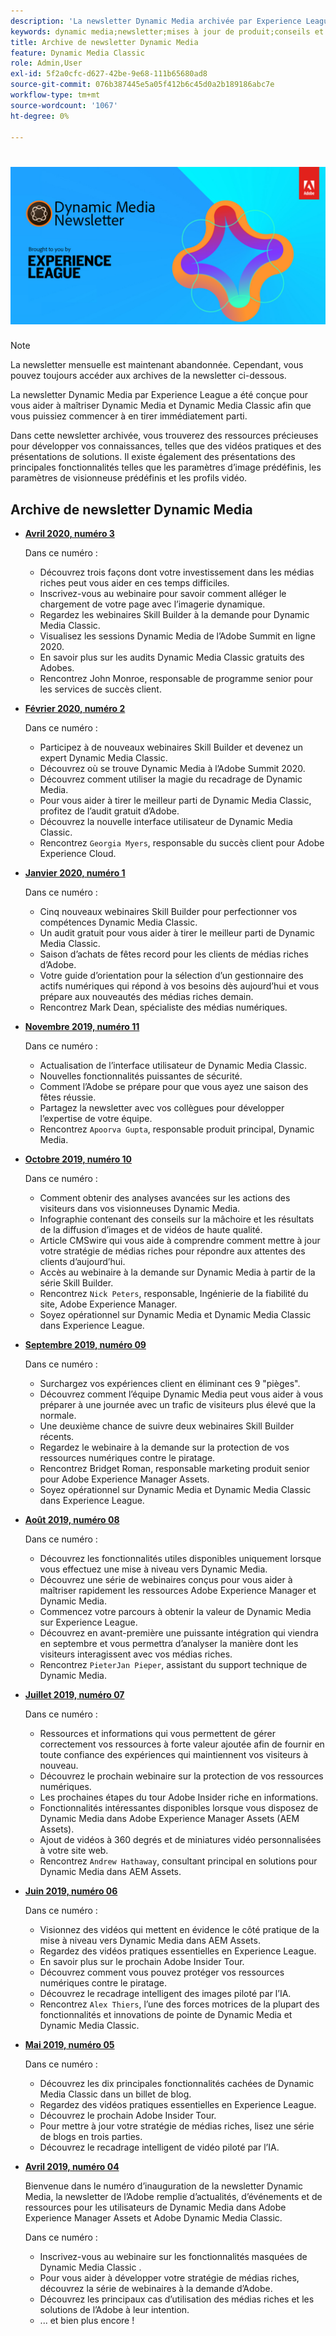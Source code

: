 ```yaml
---
description: 'La newsletter Dynamic Media archivée par Experience League était une newsletter mensuelle. Il a été conçu pour vous aider à vous familiariser avec Dynamic Media et Dynamic Media Classic afin que vous puissiez en tirer immédiatement parti. Les newsletters archivées contiennent de précieuses ressources d’acquisition de connaissances qui étaient disponibles dans cette newsletter ponctuelle qui est maintenant abandonnée. Les newsletters archivées comprennent des vidéos pratiques et des présentations de solutions. Il existe également des présentations des principales fonctionnalités telles que les paramètres d’image prédéfinis, les paramètres de visionneuse prédéfinis et les profils vidéo. '
keywords: dynamic media;newsletter;mises à jour de produit;conseils et astuces;événements;succès client;blog;blogs;images;vidéos;fonctionnalités;fonctionnalités
title: Archive de newsletter Dynamic Media
feature: Dynamic Media Classic
role: Admin,User
exl-id: 5f2a0cfc-d627-42be-9e68-111b65680ad8
source-git-commit: 076b387445e5a05f412b6c45d0a2b189186abc7e
workflow-type: tm+mt
source-wordcount: '1067'
ht-degree: 0%

---
```


# ![Logo de la newsletter Dynamic Media](/help/assets/dynamic-media-newsletter-logo.png)

>[!NOTE]
>
>La newsletter mensuelle est maintenant abandonnée. Cependant, vous pouvez toujours accéder aux archives de la newsletter ci-dessous.

La newsletter Dynamic Media par Experience League a été conçue pour vous aider à maîtriser Dynamic Media et Dynamic Media Classic afin que vous puissiez commencer à en tirer immédiatement parti.

Dans cette newsletter archivée, vous trouverez des ressources précieuses pour développer vos connaissances, telles que des vidéos pratiques et des présentations de solutions. Il existe également des présentations des principales fonctionnalités telles que les paramètres d’image prédéfinis, les paramètres de visionneuse prédéfinis et les profils vidéo.

<!-- ## Get inspired. Stay informed.

[Sign up](https://www.adobe.com/subscription/dynamic-media-newsletter.html) to receive the Dynamic Media newsletter on a monthly basis in your inbox. -->

## Archive de newsletter Dynamic Media

<!-- * **[May 2020, Issue 4](https://expleague.azureedge.net/assets/aem/Experience-Insider-vol.31.html)**

    In this issue:

    * What business continuity means in uncertain times.
    * Key takeaways from the first all-digital Adobe Summit.
    * Must-watch Experience Manager breakout sessions.
    * Summit customer spotlight: Under Armour.
    * Never miss an Experience Insider webinar.
    * Public sector spotlight: The urgent need for digital enrollment.
    * Look what’s new in Experience Manager Innovation.
    * Build your Experience Manager skills *live* with the Adobe pros.
    * Connect with the Adobe Experience Manager Community.
    * Fast-track your Adobe expertise with Adobe Experience League. -->

* **[Avril 2020, numéro 3](https://expleague.azureedge.net/assets/dynamic-media/Dynamic_Media_Newsletter_04_2020_April.html)**

   Dans ce numéro :

   * Découvrez trois façons dont votre investissement dans les médias riches peut vous aider en ces temps difficiles.
   * Inscrivez-vous au webinaire pour savoir comment alléger le chargement de votre page avec l’imagerie dynamique.
   * Regardez les webinaires Skill Builder à la demande pour Dynamic Media Classic.
   * Visualisez les sessions Dynamic Media de l’Adobe Summit en ligne 2020.
   * En savoir plus sur les audits Dynamic Media Classic gratuits des Adobes.
   * Rencontrez John Monroe, responsable de programme senior pour les services de succès client.

* **[Février 2020, numéro 2](https://expleague.azureedge.net/assets/dynamic-media/Dynamic_Media_Newsletter_02_2020_Feb.html)**

   Dans ce numéro :

   * Participez à de nouveaux webinaires Skill Builder et devenez un expert Dynamic Media Classic.
   * Découvrez où se trouve Dynamic Media à l’Adobe Summit 2020.
   * Découvrez comment utiliser la magie du recadrage de Dynamic Media.
   * Pour vous aider à tirer le meilleur parti de Dynamic Media Classic, profitez de l’audit gratuit d’Adobe.
   * Découvrez la nouvelle interface utilisateur de Dynamic Media Classic.
   * Rencontrez `Georgia Myers`, responsable du succès client pour Adobe Experience Cloud.

* **[Janvier 2020, numéro 1](https://expleague.azureedge.net/assets/dynamic-media/Dynamic_Media_Newsletter_01_2020_Jan.html)**

   Dans ce numéro :

   * Cinq nouveaux webinaires Skill Builder pour perfectionner vos compétences Dynamic Media Classic.
   * Un audit gratuit pour vous aider à tirer le meilleur parti de Dynamic Media Classic.
   * Saison d’achats de fêtes record pour les clients de médias riches d’Adobe.
   * Votre guide d’orientation pour la sélection d’un gestionnaire des actifs numériques qui répond à vos besoins dès aujourd’hui et vous prépare aux nouveautés des médias riches demain.
   * Rencontrez Mark Dean, spécialiste des médias numériques.

* **[Novembre 2019, numéro 11](https://expleague.azureedge.net/assets/dynamic-media/Dynamic_Media_Newsletter_11_2019_Nov.html)**

   Dans ce numéro :

   * Actualisation de l’interface utilisateur de Dynamic Media Classic.
   * Nouvelles fonctionnalités puissantes de sécurité.
   * Comment l’Adobe se prépare pour que vous ayez une saison des fêtes réussie.
   * Partagez la newsletter avec vos collègues pour développer l’expertise de votre équipe.
   * Rencontrez `Apoorva Gupta`, responsable produit principal, Dynamic Media.

* **[Octobre 2019, numéro 10](https://expleague.azureedge.net/assets/dynamic-media/Dynamic_Media_Newsletter_10_2019_Oct.html)**

   Dans ce numéro :

   * Comment obtenir des analyses avancées sur les actions des visiteurs dans vos visionneuses Dynamic Media.
   * Infographie contenant des conseils sur la mâchoire et les résultats de la diffusion d’images et de vidéos de haute qualité.
   * Article CMSwire qui vous aide à comprendre comment mettre à jour votre stratégie de médias riches pour répondre aux attentes des clients d’aujourd’hui.
   * Accès au webinaire à la demande sur Dynamic Media à partir de la série Skill Builder.
   * Rencontrez `Nick Peters`, responsable, Ingénierie de la fiabilité du site, Adobe Experience Manager.
   * Soyez opérationnel sur Dynamic Media et Dynamic Media Classic dans Experience League.

* **[Septembre 2019, numéro 09](https://expleague.azureedge.net/assets/dynamic-media/Dynamic_Media_Newsletter_09_2019_Sept.html)**

   Dans ce numéro :

   * Surchargez vos expériences client en éliminant ces 9 &quot;pièges&quot;.
   * Découvrez comment l’équipe Dynamic Media peut vous aider à vous préparer à une journée avec un trafic de visiteurs plus élevé que la normale.
   * Une deuxième chance de suivre deux webinaires Skill Builder récents.
   * Regardez le webinaire à la demande sur la protection de vos ressources numériques contre le piratage.
   * Rencontrez Bridget Roman, responsable marketing produit senior pour Adobe Experience Manager Assets.
   * Soyez opérationnel sur Dynamic Media et Dynamic Media Classic dans Experience League.


* **[Août 2019, numéro 08](https://expleague.azureedge.net/assets/dynamic-media/Dynamic_Media_Newsletter_08_2019_Aug.html)**

   Dans ce numéro :

   * Découvrez les fonctionnalités utiles disponibles uniquement lorsque vous effectuez une mise à niveau vers Dynamic Media.
   * Découvrez une série de webinaires conçus pour vous aider à maîtriser rapidement les ressources Adobe Experience Manager et Dynamic Media.
   * Commencez votre parcours à obtenir la valeur de Dynamic Media sur Experience League.
   * Découvrez en avant-première une puissante intégration qui viendra en septembre et vous permettra d’analyser la manière dont les visiteurs interagissent avec vos médias riches.
   * Rencontrez `PieterJan Pieper`, assistant du support technique de Dynamic Media.

* **[Juillet 2019, numéro 07](https://expleague.azureedge.net/assets/dynamic-media/Dynamic_Media_Newsletter_07_2019_July.html)**

   Dans ce numéro :

   * Ressources et informations qui vous permettent de gérer correctement vos ressources à forte valeur ajoutée afin de fournir en toute confiance des expériences qui maintiennent vos visiteurs à nouveau.
   * Découvrez le prochain webinaire sur la protection de vos ressources numériques.
   * Les prochaines étapes du tour Adobe Insider riche en informations.
   * Fonctionnalités intéressantes disponibles lorsque vous disposez de Dynamic Media dans Adobe Experience Manager Assets (AEM Assets).
   * Ajout de vidéos à 360 degrés et de miniatures vidéo personnalisées à votre site web.
   * Rencontrez `Andrew Hathaway`, consultant principal en solutions pour Dynamic Media dans AEM Assets.

* **[Juin 2019, numéro 06](https://expleague.azureedge.net/assets/dynamic-media/Dynamic_Media_Newsletter_06_2019_June.html)**

   Dans ce numéro :

   * Visionnez des vidéos qui mettent en évidence le côté pratique de la mise à niveau vers Dynamic Media dans AEM Assets.
   * Regardez des vidéos pratiques essentielles en Experience League.
   * En savoir plus sur le prochain Adobe Insider Tour.
   * Découvrez comment vous pouvez protéger vos ressources numériques contre le piratage.
   * Découvrez le recadrage intelligent des images piloté par l’IA.
   * Rencontrez `Alex Thiers`, l’une des forces motrices de la plupart des fonctionnalités et innovations de pointe de Dynamic Media et Dynamic Media Classic.

* **[Mai 2019, numéro 05](https://expleague.azureedge.net/assets/dynamic-media/Dynamic_Media_Newsletter_05_2019_May.html)**

   Dans ce numéro :

   * Découvrez les dix principales fonctionnalités cachées de Dynamic Media Classic dans un billet de blog.
   * Regardez des vidéos pratiques essentielles en Experience League.
   * Découvrez le prochain Adobe Insider Tour.
   * Pour mettre à jour votre stratégie de médias riches, lisez une série de blogs en trois parties.
   * Découvrez le recadrage intelligent de vidéo piloté par l’IA.

* **[Avril 2019, numéro 04](https://expleague.azureedge.net/assets/dynamic-media/Dynamic_Media_Newsletter_04_2019_April.html)**

   Bienvenue dans le numéro d’inauguration de la newsletter Dynamic Media, la newsletter de l’Adobe remplie d’actualités, d’événements et de ressources pour les utilisateurs de Dynamic Media dans Adobe Experience Manager Assets et Adobe Dynamic Media Classic.

   Dans ce numéro :

   * Inscrivez-vous au webinaire sur les fonctionnalités masquées de Dynamic Media Classic .
   * Pour vous aider à développer votre stratégie de médias riches, découvrez la série de webinaires à la demande d’Adobe.
   * Découvrez les principaux cas d’utilisation des médias riches et les solutions de l’Adobe à leur intention.
   * ... et bien plus encore !
